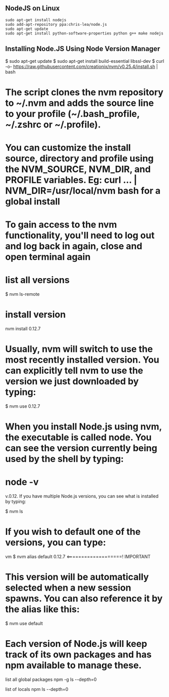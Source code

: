 ## NodeJS on Linux

```
sudo apt-get install nodejs
sudo add-apt-repository ppa:chris-lea/node.js
sudo apt-get update
sudo apt-get install python-software-properties python g++ make nodejs
```

## Installing Node.JS Using Node Version Manager

$ sudo apt-get update
$ sudo apt-get install build-essential libssl-dev
$ curl -o- https://raw.githubusercontent.com/creationix/nvm/v0.25.4/install.sh | bash


# The script clones the nvm repository to ~/.nvm and adds the source line to your profile (~/.bash_profile, ~/.zshrc or ~/.profile).

# You can customize the install source, directory and profile using the NVM_SOURCE, NVM_DIR, and PROFILE variables. Eg: curl ... | NVM_DIR=/usr/local/nvm bash for a global install

# To gain access to the nvm functionality, you'll need to log out and log back in again, close and open terminal again

# list all versions
$ nvm ls-remote

# install version
nvm install 0.12.7


# Usually, nvm will switch to use the most recently installed version. You can explicitly tell nvm to use the version we just downloaded by typing:

$ nvm use 0.12.7
# When you install Node.js using nvm, the executable is called node. You can see the version currently being used by the shell by typing:

# node -v
v.0.12.
If you have multiple Node.js versions, you can see what is installed by typing:

$ nvm ls
# If you wish to default one of the versions, you can type:
vm
$ nvm alias default 0.12.7  <===================! IMPORTANT
# This version will be automatically selected when a new session spawns. You can also reference it by the alias like this:


$ nvm use default
# Each version of Node.js will keep track of its own packages and has npm available to manage these.





list all global packages
npm -g ls --depth=0

list of locals
npm ls --depth=0
